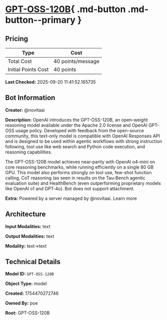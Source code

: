 # [GPT-OSS-120B](https://poe.com/GPT-OSS-120B){ .md-button .md-button--primary }

## Pricing

| Type | Cost |
|------|------|
| Total Cost | 40 points/message |
| Initial Points Cost | 40 points |

**Last Checked:** 2025-09-20 11:41:52.165735


## Bot Information

**Creator:** @novitaai

**Description:** OpenAI introduces the GPT-OSS-120B, an open-weight reasoning model available under the Apache 2.0 license and OpenAI GPT-OSS usage policy. Developed with feedback from the open-source community, this text-only model is compatible with OpenAI Responses API and is designed to be used within agentic workflows with strong instruction following, tool use like web search and Python code execution, and reasoning capabilities.

The GPT-OSS-120B model achieves near-parity with OpenAI o4-mini on core reasoning benchmarks, while running efficiently on a single 80 GB GPU. This model also performs strongly on tool use, few-shot function calling, CoT reasoning (as seen in results on the Tau-Bench agentic evaluation suite) and HealthBench (even outperforming proprietary models like OpenAI o1 and GPT‑4o). Bot does not support attachment.

**Extra:** Powered by a server managed by @novitaai. Learn more


## Architecture

**Input Modalities:** text

**Output Modalities:** text

**Modality:** text->text


## Technical Details

**Model ID:** `GPT-OSS-120B`

**Object Type:** model

**Created:** 1754470272746

**Owned By:** poe

**Root:** GPT-OSS-120B

